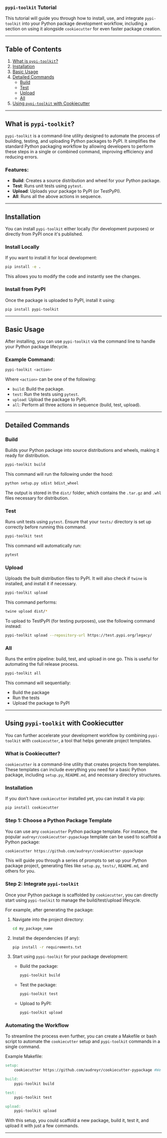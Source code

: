 ### `pypi-toolkit` Tutorial

This tutorial will guide you through how to install, use, and integrate `pypi-toolkit` into your Python package development workflow, including a section on using it alongside `cookiecutter` for even faster package creation.

---

## Table of Contents
1. [What is `pypi-toolkit`?](#what-is-pypi-toolkit)
2. [Installation](#installation)
3. [Basic Usage](#basic-usage)
4. [Detailed Commands](#detailed-commands)
   - [Build](#build)
   - [Test](#test)
   - [Upload](#upload)
   - [All](#all)
5. [Using `pypi-toolkit` with Cookiecutter](#using-pypi-toolkit-with-cookiecutter)

---

## What is `pypi-toolkit`?

`pypi-toolkit` is a command-line utility designed to automate the process of building, testing, and uploading Python packages to PyPI. It simplifies the standard Python packaging workflow by allowing developers to perform these steps in a single or combined command, improving efficiency and reducing errors.

### Features:
- **Build**: Creates a source distribution and wheel for your Python package.
- **Test**: Runs unit tests using `pytest`.
- **Upload**: Uploads your package to PyPI (or TestPyPI).
- **All**: Runs all the above actions in sequence.

---

## Installation

You can install `pypi-toolkit` either locally (for development purposes) or directly from PyPI once it's published.

### Install Locally
If you want to install it for local development:

```bash
pip install -e .
```

This allows you to modify the code and instantly see the changes.

### Install from PyPI
Once the package is uploaded to PyPI, install it using:

```bash
pip install pypi-toolkit
```

---

## Basic Usage

After installing, you can use `pypi-toolkit` via the command line to handle your Python package lifecycle.

### Example Command:
```bash
pypi-toolkit <action>
```

Where `<action>` can be one of the following:
- `build`: Build the package.
- `test`: Run the tests using `pytest`.
- `upload`: Upload the package to PyPI.
- `all`: Perform all three actions in sequence (build, test, upload).

---

## Detailed Commands

### Build

Builds your Python package into source distributions and wheels, making it ready for distribution.

```bash
pypi-toolkit build
```

This command will run the following under the hood:

```bash
python setup.py sdist bdist_wheel
```

The output is stored in the `dist/` folder, which contains the `.tar.gz` and `.whl` files necessary for distribution.

### Test

Runs unit tests using `pytest`. Ensure that your `tests/` directory is set up correctly before running this command.

```bash
pypi-toolkit test
```

This command will automatically run:

```bash
pytest
```

### Upload

Uploads the built distribution files to PyPI. It will also check if `twine` is installed, and install it if necessary.

```bash
pypi-toolkit upload
```

This command performs:

```bash
twine upload dist/*
```

To upload to TestPyPI (for testing purposes), use the following command instead:

```bash
pypi-toolkit upload --repository-url https://test.pypi.org/legacy/
```

### All

Runs the entire pipeline: build, test, and upload in one go. This is useful for automating the full release process.

```bash
pypi-toolkit all
```

This command will sequentially:
- Build the package
- Run the tests
- Upload the package to PyPI

---

## Using `pypi-toolkit` with Cookiecutter

You can further accelerate your development workflow by combining `pypi-toolkit` with `cookiecutter`, a tool that helps generate project templates.

### What is Cookiecutter?

`cookiecutter` is a command-line utility that creates projects from templates. These templates can include everything you need for a basic Python package, including `setup.py`, `README.md`, and necessary directory structures.

### Installation

If you don’t have `cookiecutter` installed yet, you can install it via pip:

```bash
pip install cookiecutter
```

### Step 1: Choose a Python Package Template

You can use any `cookiecutter` Python package template. For instance, the popular `audreyr/cookiecutter-pypackage` template can be used to scaffold a Python package:

```bash
cookiecutter https://github.com/audreyr/cookiecutter-pypackage
```

This will guide you through a series of prompts to set up your Python package project, generating files like `setup.py`, `tests/`, `README.md`, and others for you.

### Step 2: Integrate `pypi-toolkit`

Once your Python package is scaffolded by `cookiecutter`, you can directly start using `pypi-toolkit` to manage the build/test/upload lifecycle.

For example, after generating the package:

1. Navigate into the project directory:
   ```bash
   cd my_package_name
   ```

2. Install the dependencies (if any):
   ```bash
   pip install -r requirements.txt
   ```

3. Start using `pypi-toolkit` for your package development:
   - Build the package:
     ```bash
     pypi-toolkit build
     ```
   - Test the package:
     ```bash
     pypi-toolkit test
     ```
   - Upload to PyPI:
     ```bash
     pypi-toolkit upload
     ```

### Automating the Workflow

To streamline the process even further, you can create a Makefile or bash script to automate the `cookiecutter` setup and `pypi-toolkit` commands in a single command.

Example Makefile:

```makefile
setup:
	cookiecutter https://github.com/audreyr/cookiecutter-pypackage #We'll be releasing a template generator pretty soon, keep posted!

build:
	pypi-toolkit build

test:
	pypi-toolkit test

upload:
	pypi-toolkit upload
```

With this setup, you could scaffold a new package, build it, test it, and upload it with just a few commands.

---